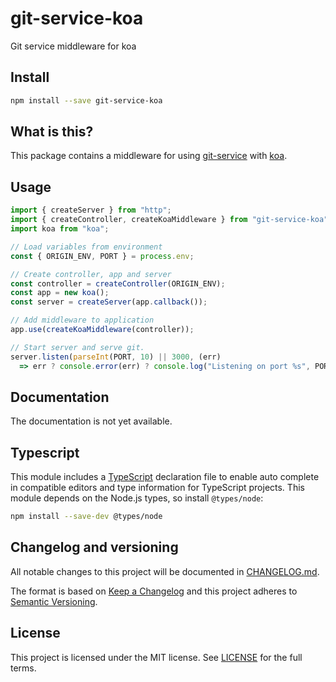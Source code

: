 # git-service-koa

Git service middleware for koa

## Install

```sh
npm install --save git-service-koa
```

## What is this?

This package contains a middleware for using
[git-service](https://npmjs.com/package/git-service) with
[koa](https://npmjs.com/package/koa).

## Usage

```js
import { createServer } from "http";
import { createController, createKoaMiddleware } from "git-service-koa";
import koa from "koa";

// Load variables from environment
const { ORIGIN_ENV, PORT } = process.env;

// Create controller, app and server
const controller = createController(ORIGIN_ENV);
const app = new koa();
const server = createServer(app.callback());

// Add middleware to application
app.use(createKoaMiddleware(controller));

// Start server and serve git.
server.listen(parseInt(PORT, 10) || 3000, (err)
  => err ? console.error(err) ? console.log("Listening on port %s", PORT || 3000));
```

## Documentation

The documentation is not yet available.

## Typescript

This module includes a [TypeScript](https://www.typescriptlang.org/)
declaration file to enable auto complete in compatible editors and type
information for TypeScript projects. This module depends on the Node.js
types, so install `@types/node`:

```sh
npm install --save-dev @types/node
```

## Changelog and versioning

All notable changes to this project will be documented in [CHANGELOG.md](./CHANGELOG.md).

The format is based on [Keep a Changelog](http://keepachangelog.com/en/1.0.0/)
and this project adheres to [Semantic Versioning](http://semver.org/spec/v2.0.0.html).

## License

This project is licensed under the MIT license. See [LICENSE](./LICENSE) for the full terms.
